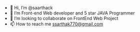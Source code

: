 - 👋 Hi, I’m @saarthack
- 🌱 I’m Front-end Web developer and 5 star JAVA Programmer
- 💞️ I’m looking to collaborate on FrontEnd Web Project
- 📫 How to reach me ssarthak770@gmail.com 

<!---
saarthack/saarthack is a ✨ special ✨ repository because its `README.md` (this file) appears on your GitHub profile.
You can click the Preview link to take a look at your changes.
--->

